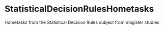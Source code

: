 # StatisticalDecisionRulesHometasks
Hometasks from the Statistical Decision Rules subject from magister studies
